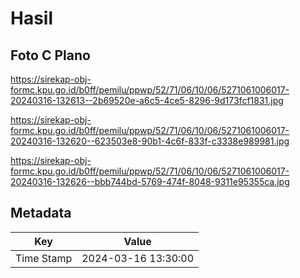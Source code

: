# Hasil

## Foto C Plano

https://sirekap-obj-formc.kpu.go.id/b0ff/pemilu/ppwp/52/71/06/10/06/5271061006017-20240316-132613--2b69520e-a6c5-4ce5-8296-9d173fcf1831.jpg

https://sirekap-obj-formc.kpu.go.id/b0ff/pemilu/ppwp/52/71/06/10/06/5271061006017-20240316-132620--623503e8-90b1-4c6f-833f-c3338e989981.jpg

https://sirekap-obj-formc.kpu.go.id/b0ff/pemilu/ppwp/52/71/06/10/06/5271061006017-20240316-132626--bbb744bd-5769-474f-8048-9311e95355ca.jpg


## Metadata

| Key        | Value               |
| ---------- | ------------------- |
| Time Stamp | 2024-03-16 13:30:00 |



